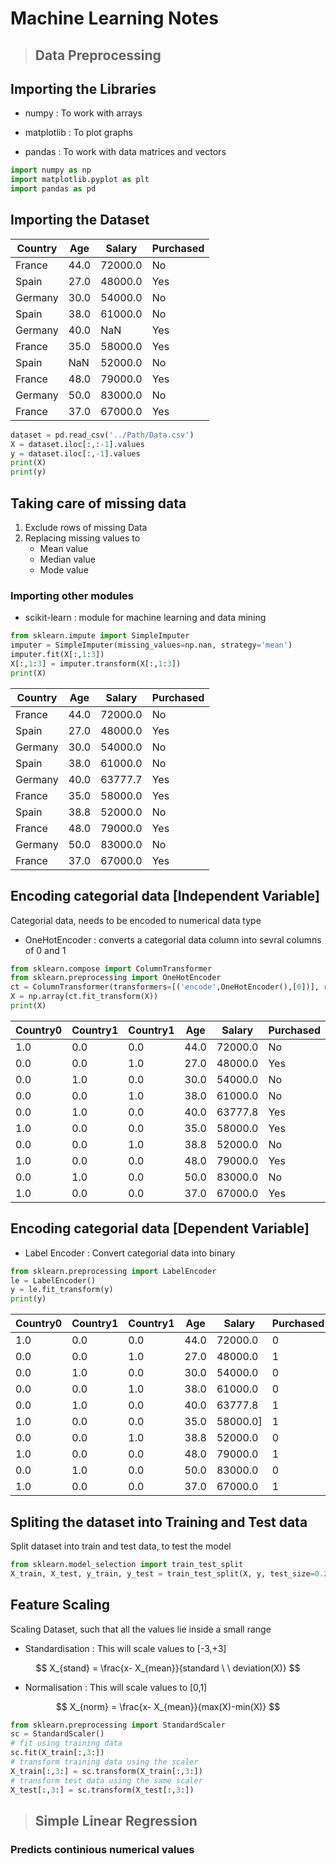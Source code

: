 # **Machine Learning Notes**

> ## Data Preprocessing

## Importing the Libraries
- numpy
: To work with arrays

- matplotlib
: To plot graphs

- pandas
: To work with data matrices and vectors

```python
import numpy as np
import matplotlib.pyplot as plt
import pandas as pd
```

## Importing the Dataset
| Country | Age  | Salary  | Purchased |
|---------|------|---------|-----------|
| France  | 44.0 | 72000.0 | No        |
| Spain   | 27.0 | 48000.0 | Yes       |
| Germany | 30.0 | 54000.0 | No        |
| Spain   | 38.0 | 61000.0 | No        |
| Germany | 40.0 | NaN     | Yes       |
| France  | 35.0 | 58000.0 | Yes       |
| Spain   | NaN  | 52000.0 | No        |
| France  | 48.0 | 79000.0 | Yes       |
| Germany | 50.0 | 83000.0 | No        |
| France  | 37.0 | 67000.0 | Yes       |
```python
dataset = pd.read_csv('../Path/Data.csv')
X = dataset.iloc[:,:-1].values
y = dataset.iloc[:,-1].values
print(X)
print(y)
```

## Taking care of missing data
1. Exclude rows of missing Data
2. Replacing missing values to
    - Mean value
    - Median value
    - Mode value
### Importing other modules
- scikit-learn
: module for machine learning and data mining
```python
from sklearn.impute import SimpleImputer
imputer = SimpleImputer(missing_values=np.nan, strategy='mean')
imputer.fit(X[:,1:3])
X[:,1:3] = imputer.transform(X[:,1:3])
print(X)
```
[comment]: <> (Webapp for MD table https://www.tablesgenerator.com/markdown_tables)

| Country | Age  | Salary  | Purchased |
|---------|------|---------|-----------|
| France  | 44.0 | 72000.0 | No        |
| Spain   | 27.0 | 48000.0 | Yes       |
| Germany | 30.0 | 54000.0 | No        |
| Spain   | 38.0 | 61000.0 | No        |
| Germany | 40.0 | 63777.7 | Yes       |
| France  | 35.0 | 58000.0 | Yes       |
| Spain   | 38.8 | 52000.0 | No        |
| France  | 48.0 | 79000.0 | Yes       |
| Germany | 50.0 | 83000.0 | No        |
| France  | 37.0 | 67000.0 | Yes       |

## Encoding categorial data [Independent Variable]
Categorial data, needs to be encoded to numerical data type
- OneHotEncoder
: converts a categorial data column into sevral columns of 0 and 1
```python
from sklearn.compose import ColumnTransformer
from sklearn.preprocessing import OneHotEncoder
ct = ColumnTransformer(transformers=[('encode',OneHotEncoder(),[0])], remainder='passthrough')
X = np.array(ct.fit_transform(X))
print(X)
```
| Country0 | Country1 | Country1 | Age  | Salary   | Purchased |
|----------|----------|----------|------|----------|-----------|
| 1.0      | 0.0      | 0.0      | 44.0 | 72000.0  | No        |
| 0.0      | 0.0      | 1.0      | 27.0 | 48000.0  | Yes       |
| 0.0      | 1.0      | 0.0      | 30.0 | 54000.0  | No        |
| 0.0      | 0.0      | 1.0      | 38.0 | 61000.0  | No        |
| 0.0      | 1.0      | 0.0      | 40.0 | 63777.8  | Yes       |
| 1.0      | 0.0      | 0.0      | 35.0 | 58000.0  | Yes       |
| 0.0      | 0.0      | 1.0      | 38.8 | 52000.0  | No        |
| 1.0      | 0.0      | 0.0      | 48.0 | 79000.0  | Yes       |
| 0.0      | 1.0      | 0.0      | 50.0 | 83000.0  | No        |
| 1.0      | 0.0      | 0.0      | 37.0 | 67000.0  | Yes       |

## Encoding categorial data [Dependent Variable]
- Label Encoder
: Convert categorial data into binary
```python
from sklearn.preprocessing import LabelEncoder
le = LabelEncoder()
y = le.fit_transform(y)
print(y)
```
| Country0 | Country1 | Country1 | Age  | Salary   | Purchased |
|----------|----------|----------|------|----------|-----------|
| 1.0      | 0.0      | 0.0      | 44.0 | 72000.0  | 0         |
| 0.0      | 0.0      | 1.0      | 27.0 | 48000.0  | 1         |
| 0.0      | 1.0      | 0.0      | 30.0 | 54000.0  | 0         |
| 0.0      | 0.0      | 1.0      | 38.0 | 61000.0  | 0         |
| 0.0      | 1.0      | 0.0      | 40.0 | 63777.8  | 1         |
| 1.0      | 0.0      | 0.0      | 35.0 | 58000.0] | 1         |
| 0.0      | 0.0      | 1.0      | 38.8 | 52000.0  | 0         |
| 1.0      | 0.0      | 0.0      | 48.0 | 79000.0  | 1         |
| 0.0      | 1.0      | 0.0      | 50.0 | 83000.0  | 0         |
| 1.0      | 0.0      | 0.0      | 37.0 | 67000.0  | 1         |

## Spliting the dataset into Training and Test data
Split dataset into train and test data, to test the model

```python
from sklearn.model_selection import train_test_split
X_train, X_test, y_train, y_test = train_test_split(X, y, test_size=0.2, random_state=1)
```

## Feature Scaling
Scaling Dataset, such that all the values lie inside a small range
- Standardisation
: This will scale values to [-3,+3]

[comment]: <> (Webapp for MD equation https://latex.codecogs.com/eqneditor/editor.php)
$$ X_{stand} = \frac{x- X_{mean}}{standard \ \ deviation(X)} $$

- Normalisation
: This will scale values to [0,1]

$$ X_{norm} = \frac{x- X_{mean}}{max(X)-min(X)} $$

```python
from sklearn.preprocessing import StandardScaler
sc = StandardScaler()
# fit using training data
sc.fit(X_train[:,3:])
# transform training data using the scaler
X_train[:,3:] = sc.transform(X_train[:,3:])
# transform test data using the same scaler
X_test[:,3:] = sc.transform(X_test[:,3:])
```

> ## Simple Linear Regression
### Predicts continious numerical values

